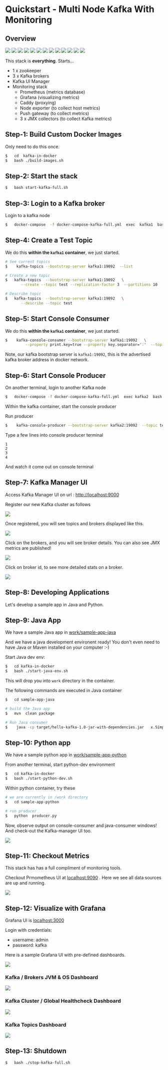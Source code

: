 # Quickstart - Multi Node Kafka With Monitoring

## Overview

![](images/beer-1a.png)
![](images/beer-1a.png)
![](images/beer-1a.png)
![](images/beer-1a.png)
![](images/beer-1a.png)
![](images/beer-1a.png)
![](images/beer-1a.png)
![](images/beer-1a.png)
![](images/beer-1a.png)
![](images/beer-1a.png)
![](images/beer-1a.png)
![](images/beer-1a.png)
![](images/beer-1a.png)

This stack is **everything**.  Starts...

* 1 x zookeeper
* 3 x Kafka brokers
* Kafka UI Manager
* Monitoring stack
    - Prometheus (metrics database)
    - Grafana (visualizing metrics)
    - Caddy (proxying)
    - Node exporter (to collect host metrics)
    - Push gateway (to collect metrics)
    - 3 x JMX collectors (to collect Kafka metrics)

## Step-1: Build Custom Docker Images

Only need to do this once.

```bash
$   cd  kafka-in-docker
$   bash ./build-images.sh
```

## Step-2: Start the stack

```bash
$   bash start-kafka-full.sh
```

## Step-3: Login to a Kafka broker

Login to a kafka node

```bash
$   docker-compose  -f docker-compose-kafka-full.yml  exec  kafka1  bash
```

## Step-4: Create a Test Topic

We do this **within the `kafka1` container**, we just started.

```bash
# See current topics
$    kafka-topics --bootstrap-server kafka1:19092  --list

# Create a new topic
$   kafka-topics  --bootstrap-server kafka1:19092   \
       --create --topic test --replication-factor 3  --partitions 10

# Describe topic
$   kafka-topics  --bootstrap-server kafka1:19092   \
       --describe --topic test 
```

## Step-5: Start Console Consumer

We do this **within the `kafka1` container**, we just started.

```bash
$    kafka-console-consumer --bootstrap-server kafka1:19092   \
         --property print.key=true --property key.separator=":"  --topic test

```

Note, our kafka bootstrap server is `kafka1:19092`, this is the advertised kafka broker address in docker network.

## Step-6: Start Console Producer

On another terminal, login to another Kafka node

```bash
$   docker-compose -f docker-compose-kafka-full.yml  exec kafka2  bash
```

Within the kafka container, start the console producer

Run producer

```bash
$    kafka-console-producer --bootstrap-server kafka2:19092  --topic test
```

Type a few lines into console producer terminal

```text
1
2
3
4
```

And watch it come out on console terminal

## Step-7: Kafka Manager UI

Access Kafka Manager UI on url : [http://localhost:9000](http://localhost:9000)

Register our new Kafka cluster as follows

![](images/kafka-manager-1.png)

Once registered, you will see topics and brokers displayed like this.

![](images/kafka-multi-1.png)

Click on the brokers, and you will see broker details.  You can also see JMX metrics are published!

![](images/kafka-multi-2.png)

Click on broker id, to see more detailed stats on a broker.

![](images/kafka-multi-3.png)

## Step-8: Developing Applications

Let's develop a sample app in Java and Python.

## Step-9: Java App

We have a sample Java app in [work/sample-app-java](work/sample-app-java/)

And we have a java development environent ready!  You don't even need to have Java or Maven installed on your computer :-) 

Start Java dev env:

```bash
$   cd kafka-in-docker
$   bash ./start-java-env.sh
```

This will drop you into `work` directory in the container.

The following commands are executed in Java container

```bash
$   cd sample-app-java

# build the Java app
$   mvn  clean package

# Run Java consumer
$    java -cp target/hello-kafka-1.0-jar-with-dependencies.jar   x.SimpleConsumer
```

## Step-10: Python app

We have a sample python app in [work/sample-app-python](work/sample-app-python/)

From another terminal, start python-dev environment

```bash
$   cd kafka-in-docker
$   bash ./start-python-dev.sh
```

Within python container, try these

```bash
# we are currently in /work directory
$   cd sample-app-python

# run producer
$   python  producer.py
```

Now, observe output on console-consumer and java-consumer windows!  And check-out the Kafka-manager UI too.

![](images/kafka-single-5a.png)

## Step-11: Checkout Metrics

This stack has has a full compliment of monitoring tools.

Checkout Prmometheus UI at [localhost:9090](http://localhost:9090) .  Here we see all data sources are up and running.

![](images/kafka-full-1.png)

## Step-12: Visualize with Grafana

Grafana UI is [localhost:3000](http://localhost:3000)

Login with credentials:

- username: admin
- password: kafka

Here is a sample Grafana UI with pre-defined dashboards.

![](images/kafka-full-2.png)

### Kafka / Brokers JVM & OS  Dashboard

![](images/kafka-full-3.png)

### Kafka Cluster / Global Healthcheck Dashboard

![](images/kafka-full-4a.png)

### Kafka Topics Dashboard

![](images/kafka-full-5a.png)

## Step-13: Shutdown

```bash
$   bash ./stop-kafka-full.sh
```
